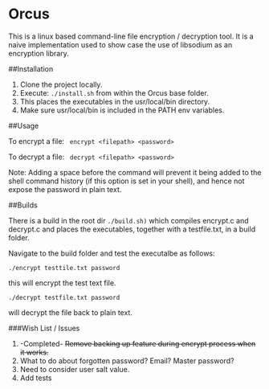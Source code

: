 # Orcus

This is a linux based command-line file encryption / decryption tool.
It is a naive implementation used to show case the use of libsodium as
an encryption library.

##Installation

1. Clone the project locally.
2. Execute:
```./install.sh```
from within the Orcus base folder.
3. This places the executables in the usr/local/bin directory.
4. Make sure usr/local/bin is included in the PATH env variables.

##Usage

To encrypt a file:
``` encrypt <filepath> <password>```

To decrypt a file:
``` decrypt <filepath> <password>```

Note: Adding a space before the command will prevent it being added to the shell command history (if this option is set in your shell), and hence not expose the password in plain text.

##Builds

There is a build in the root dir ```./build.sh)``` which compiles encrypt.c and decrypt.c and places the executables, together with a testfile.txt, in a build folder.

Navigate to the build folder and test the executalbe as follows:

```./encrypt testtile.txt password```

this will encrypt the test text file.

```./decrypt testfile.txt password```

will decrypt the file back to plain text.

###Wish List / Issues
1. -Completed- ~~Remove backing up feature during encrypt process when it works.~~
2. What to do about forgotten password? Email? Master password?
3. Need to consider user salt value.
4. Add tests
